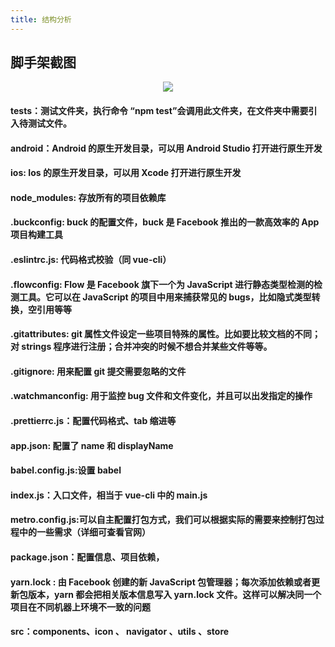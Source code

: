 ```yaml
---
title: 结构分析
---
```


## 脚手架截图

<div style="text-align: center;">
  <img src="https://zml-blog-images.oss-cn-beijing.aliyuncs.com/react-native/project-menu.png"/>
</div>

#### tests：测试文件夹，执行命令 “npm test”会调用此文件夹，在文件夹中需要引入待测试文件。

#### android：Android 的原生开发目录，可以用 Android Studio 打开进行原生开发

#### ios: Ios 的原生开发目录，可以用 Xcode 打开进行原生开发

#### node_modules: 存放所有的项目依赖库

#### .buckconfig: buck 的配置文件，buck 是 Facebook 推出的一款高效率的 App 项目构建工具

#### .eslintrc.js: 代码格式校验（同 vue-cli）

#### .flowconfig: Flow 是 Facebook 旗下一个为 JavaScript 进行静态类型检测的检测工具。它可以在 JavaScript 的项目中用来捕获常见的 bugs，比如隐式类型转换，空引用等等

#### .gitattributes: git 属性文件设定一些项目特殊的属性。比如要比较文档的不同；对 strings 程序进行注册；合并冲突的时候不想合并某些文件等等。

#### .gitignore: 用来配置 git 提交需要忽略的文件

#### .watchmanconfig: 用于监控 bug 文件和文件变化，并且可以出发指定的操作

#### .prettierrc.js：配置代码格式、tab 缩进等

#### app.json: 配置了 name 和 displayName

#### babel.config.js:设置 babel

#### index.js：入口文件，相当于 vue-cli 中的 main.js

#### metro.config.js:可以自主配置打包方式，我们可以根据实际的需要来控制打包过程中的一些需求（详细可查看官网）

#### package.json：配置信息、项目依赖，

#### yarn.lock : 由 Facebook 创建的新 JavaScript 包管理器；每次添加依赖或者更新包版本，yarn 都会把相关版本信息写入 yarn.lock 文件。这样可以解决同一个项目在不同机器上环境不一致的问题

#### src：components、icon 、 navigator 、utils 、store
